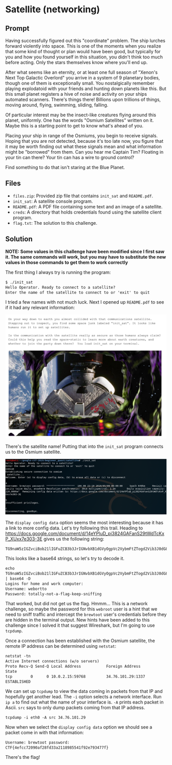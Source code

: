 # Satellite (networking) 

## Prompt

Having successfully figured out this "coordinate" problem. The ship lurches forward violently into space. This is one of the moments when you realize that some kind of thought or plan would have been good, but typically for you and how you found yourself in this situation, you didn't think too much before acting. Only the stars themselves know where you'll end up.

After what seems like an eternity, or at least one full season of "Xenon's Next Top Galactic Overlord" you arrive in a system of 9 planetary bodies, though one of them is exceptionally small. You nostalgically remember playing explodatoid with your friends and hunting down planets like this. But this small planet registers a hive of noise and activity on your ships automated scanners. There's things there! Billions upon trillions of things, moving around, flying, swimming, sliding, falling.

Of particular interest may be the insect-like creatures flying around this planet, uniformly. One has the words "Osmium Satellites" written on it. Maybe this is a starting point to get to know what's ahead of you.

Placing your ship in range of the Osmiums, you begin to receive signals. Hoping that you are not detected, because it's too late now, you figure that it may be worth finding out what these signals mean and what information might be "borrowed" from them. Can you hear me Captain Tim? Floating in your tin can there? Your tin can has a wire to ground control?

Find something to do that isn't staring at the Blue Planet.

## Files

* `files.zip`: Provided zip file that contains `init_sat` and `README.pdf`.
* `init_sat`: A satellite console program.
* `README.pdf`: A PDF file containing some text and an image of a satellite.
* `creds`: A directory that holds credentials found using the satellite client program.
* `flag.txt`: The solution to this challenge.

## Solution

**NOTE: Some values in this challenge have been modified since I first saw it. The same commands will work, but you may have to substitute the new values in those commands to get them to work correctly**

The first thing I always try is running the program:

```
$ ./init_sat
Hello Operator. Ready to connect to a satellite?
Enter the name of the satellite to connect to or 'exit' to quit
```

I tried a few names with not much luck. Next I opened up `README.pdf` to see if it had any relevant information:

![Osmium](images/osmium.png "Img")

There's the satellite name! Putting that into the `init_sat` program connects us to the Osmium satellite.

![Init Sat](images/init_sat.png "Img")

The `display config data` option seems the most interesting because it has a link to more config data. Let's try following this trail. Heading to <https://docs.google.com/document/d/14eYPluD_pi3824GAFanS29tWdTcKxP_XUxx7e303-3E> gives us the following string:

```
TG9naW5zIGZvciBob21lIGFuZCB3b3JrIGNvbXB1dGVyOgpVc2VybmFtZTogd2Vib3J0dG8KUGFzc3dvcmQ6IHRvdGFsbHktbm90LWEtZmxhZy1rZWVwLXNuaWZmaW5nCg==
```

This looks like a base64 strings, so let's try to decode it.

```
echo TG9naW5zIGZvciBob21lIGFuZCB3b3JrIGNvbXB1dGVyOgpVc2VybmFtZTogd2Vib3J0dG8KUGFzc3dvcmQ6IHRvdGFsbHktbm90LWEtZmxhZy1rZWVwLXNuaWZmaW5nCg== | base64 -D
Logins for home and work computer:
Username: webortto
Password: totally-not-a-flag-keep-sniffing
```

That worked, but did not get us the flag. Hmmm... This is a network challenge, so maybe the password for this `webroot` user is a hint that we need to sniff traffic and intercept the `brewtoot` user's credentials before they are hidden in the terminal output. New hints have been added to this challenge since I solved it that suggest Wireshark, but I'm going to use `tcpdump`.

Once a connection has been established with the Osmium satellite, the remote IP address can be determined using `netstat`:

```
netstat -tn
Active Internet connections (w/o servers)
Proto Recv-Q Send-Q Local Address           Foreign Address         State      
tcp        0      0 10.0.2.15:59768         34.76.101.29:1337       ESTABLISHED
```

We can set up `tcpdump` to view the data coming in packets from that IP and hopefully get another lead. The `-i` option selects a network interface. Run `ip a` to find out what the name of your interface is. `-A` prints each packet in Ascii. `src` says to only dump packets coming from that IP address. 

```
tcpdump -i eth0 -A src 34.76.101.29
```

Now when we select the `display config data` option we should see a packet come in with that information:

```
Username: brewtoot password: CTF{4efcc72090af28fd33a2118985541f92e793477f}
```

There's the flag!
